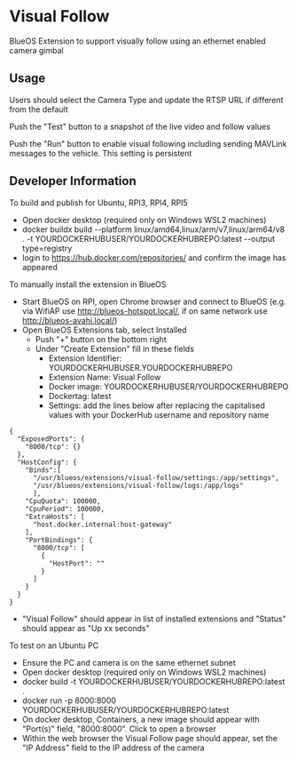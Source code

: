 # Visual Follow

BlueOS Extension to support visually follow using an ethernet enabled camera gimbal

## Usage

Users should select the Camera Type and update the RTSP URL if different from the default

Push the "Test" button to a snapshot of the live video and follow values

Push the "Run" button to enable visual following including sending MAVLink messages to the vehicle.  This setting is persistent

## Developer Information

To build and publish for Ubuntu, RPI3, RPI4, RPI5

- Open docker desktop (required only on Windows WSL2 machines)
- docker buildx build --platform linux/amd64,linux/arm/v7,linux/arm64/v8 . -t YOURDOCKERHUBUSER/YOURDOCKERHUBREPO:latest --output type=registry
- login to https://hub.docker.com/repositories/ and confirm the image has appeared

To manually install the extension in BlueOS

- Start BlueOS on RPI, open Chrome browser and connect to BlueOS (e.g. via WifiAP use http://blueos-hotspot.local/, if on same network use http://blueos-avahi.local/)
- Open BlueOS Extensions tab, select Installed
  - Push "+" button on the bottom right
  - Under "Create Extension" fill in these fields
    - Extension Identifier: YOURDOCKERHUBUSER.YOURDOCKERHUBREPO
    - Extension Name: Visual Follow
    - Docker image: YOURDOCKERHUBUSER/YOURDOCKERHUBREPO
    - Dockertag: latest
    - Settings: add the lines below after replacing the capitalised values with your DockerHub username and repository name

```
{
  "ExposedPorts": {
    "8000/tcp": {}
  },
  "HostConfig": {
    "Binds":[
      "/usr/blueos/extensions/visual-follow/settings:/app/settings",
      "/usr/blueos/extensions/visual-follow/logs:/app/logs"
      ],
    "CpuQuota": 100000,
    "CpuPeriod": 100000,
    "ExtraHosts": [
      "host.docker.internal:host-gateway"
    ],
    "PortBindings": {
      "8000/tcp": [
        {
          "HostPort": ""
        }
      ]
    }
  }
}
```

  - "Visual Follow" should appear in list of installed extensions and "Status" should appear as "Up xx seconds"

To test on an Ubuntu PC

- Ensure the PC and camera is on the same ethernet subnet
- Open docker desktop (required only on Windows WSL2 machines)
- docker build -t YOURDOCKERHUBUSER/YOURDOCKERHUBREPO:latest .
- docker run -p 8000:8000 YOURDOCKERHUBUSER/YOURDOCKERHUBREPO:latest
- On docker desktop, Containers, a new image should appear with "Port(s)" field, "8000:8000".  Click to open a browser
- Within the web browser the Visual Follow page should appear, set the "IP Address" field to the IP address of the camera
